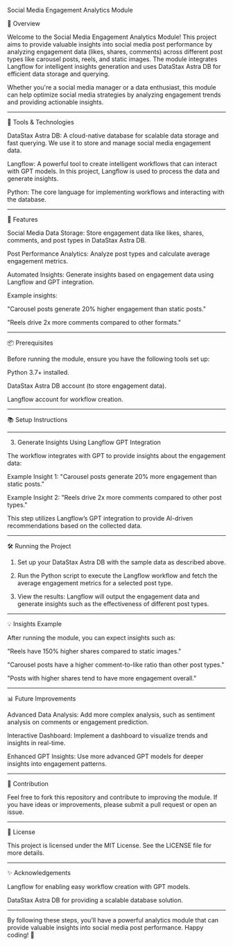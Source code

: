 Social Media Engagement Analytics Module

🌟 Overview

Welcome to the Social Media Engagement Analytics Module! This project aims to provide valuable insights into social media post performance by analyzing engagement data (likes, shares, comments) across different post types like carousel posts, reels, and static images. The module integrates Langflow for intelligent insights generation and uses DataStax Astra DB for efficient data storage and querying.

Whether you're a social media manager or a data enthusiast, this module can help optimize social media strategies by analyzing engagement trends and providing actionable insights.


---

🔧 Tools & Technologies

DataStax Astra DB: A cloud-native database for scalable data storage and fast querying. We use it to store and manage social media engagement data.

Langflow: A powerful tool to create intelligent workflows that can interact with GPT models. In this project, Langflow is used to process the data and generate insights.

Python: The core language for implementing workflows and interacting with the database.



---

🚀 Features

Social Media Data Storage: Store engagement data like likes, shares, comments, and post types in DataStax Astra DB.

Post Performance Analytics: Analyze post types and calculate average engagement metrics.

Automated Insights: Generate insights based on engagement data using Langflow and GPT integration.

Example insights:

"Carousel posts generate 20% higher engagement than static posts."

"Reels drive 2x more comments compared to other formats."





---

📦 Prerequisites

Before running the module, ensure you have the following tools set up:

Python 3.7+ installed.

DataStax Astra DB account (to store engagement data).

Langflow account for workflow creation.



---

📚 Setup Instructions


---

3. Generate Insights Using Langflow GPT Integration

The workflow integrates with GPT to provide insights about the engagement data:

Example Insight 1: "Carousel posts generate 20% more engagement than static posts."

Example Insight 2: "Reels drive 2x more comments compared to other post types."


This step utilizes Langflow’s GPT integration to provide AI-driven recommendations based on the collected data.


---

🛠️ Running the Project

1. Set up your DataStax Astra DB with the sample data as described above.


2. Run the Python script to execute the Langflow workflow and fetch the average engagement metrics for a selected post type.


3. View the results: Langflow will output the engagement data and generate insights such as the effectiveness of different post types.




---

💡 Insights Example

After running the module, you can expect insights such as:

"Reels have 150% higher shares compared to static images."

"Carousel posts have a higher comment-to-like ratio than other post types."

"Posts with higher shares tend to have more engagement overall."



---

📊 Future Improvements

Advanced Data Analysis: Add more complex analysis, such as sentiment analysis on comments or engagement prediction.

Interactive Dashboard: Implement a dashboard to visualize trends and insights in real-time.

Enhanced GPT Insights: Use more advanced GPT models for deeper insights into engagement patterns.



---

🤝 Contribution

Feel free to fork this repository and contribute to improving the module. If you have ideas or improvements, please submit a pull request or open an issue.


---

📄 License

This project is licensed under the MIT License. See the LICENSE file for more details.


---

✨ Acknowledgements

Langflow for enabling easy workflow creation with GPT models.

DataStax Astra DB for providing a scalable database solution.



---

By following these steps, you’ll have a powerful analytics module that can provide valuable insights into social media post performance. Happy coding! 🚀
